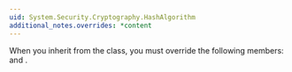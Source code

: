 ```yaml
---
uid: System.Security.Cryptography.HashAlgorithm
additional_notes.overrides: *content
---
```


<p>When you inherit from the <xref href="System.Security.Cryptography.HashAlgorithm"></xref> class, you must override the following members:  <xref href="System.Security.Cryptography.HashAlgorithm.HashCore(System.Byte[],System.Int32,System.Int32)"></xref> and <xref href="System.Security.Cryptography.HashAlgorithm.HashFinal"></xref>.</p>


